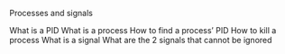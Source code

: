 Processes and signals

What is a PID
What is a process
How to find a process’ PID
How to kill a process
What is a signal
What are the 2 signals that cannot be ignored